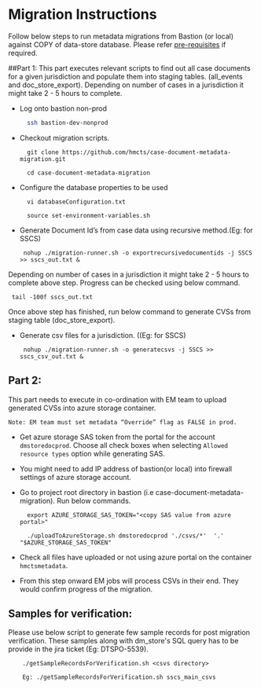 # Migration Instructions

Follow below steps to run metadata migrations from Bastion (or local) against COPY of data-store database. 
Please refer [pre-requisites](README.md) if required.

 ##Part 1:
 This part executes relevant scripts to find out all case documents for a given jurisdiction and populate them into staging tables. (all_events and doc_store_export). Depending on number of cases in a jurisdiction it might take 2 - 5 hours to complete. 

- Log onto bastion non-prod

    ```bash
      ssh bastion-dev-nonprod
    ```

- Checkout migration scripts. 
    ```
      git clone https://github.com/hmcts/case-document-metadata-migration.git
            
      cd case-document-metadata-migration
    ``` 
- Configure the database properties to be used

  ```
    vi databaseConfiguration.txt  

    source set-environment-variables.sh
  ```

- Generate Document Id’s from case data using recursive method.(Eg: for SSCS)

   ```
    nohup ./migration-runner.sh -o exportrecursivedocumentids -j SSCS >> sscs_out.txt &
   ```
Depending on number of cases in a jurisdiction it might take 2 - 5 hours to complete above step. Progress can be checked using below command.

   ```
    tail -100f sscs_out.txt
   ```

Once above step has finished, run below command to generate CVSs from staging table (doc_store_export). 

- Generate csv files for a jurisdiction. ((Eg: for SSCS)
   ```
    nohup ./migration-runner.sh -o generatecsvs -j SSCS >> sscs_csv_out.txt &
  ```

## Part 2:  
This part needs to execute in co-ordination with EM team to upload generated CVSs into azure storage container. 

    Note: EM team must set metadata “Override” flag as FALSE in prod.

- Get azure storage SAS token from the portal for the account `dmstoredocprod`. Choose all check boxes when selecting `Allowed resource types` option while generating SAS. 

- You might need to add IP address of bastion(or local) into firewall settings of azure storage account.

- Go to project root directory in bastion (i.e case-document-metadata-migration). Run below commands. 

    ```
      export AZURE_STORAGE_SAS_TOKEN="<copy SAS value from azure portal>"

      ./uploadToAzureStorage.sh dmstoredocprod './csvs/*'  '.' "$AZURE_STORAGE_SAS_TOKEN"
   ```

- Check all files have uploaded or not using azure portal on the container `hmctsmetadata`.

- From this step onward EM jobs will process CSVs in their end. They would confirm progress of the migration. 

## Samples for verification:
Please use below script to generate few sample records for post migration verification. These samples along with dm_store's
SQL query has to be provide in the jira ticket (Eg: DTSPO-5539).
    
        ./getSampleRecordsForVerification.sh <csvs directory>
        
        Eg: ./getSampleRecordsForVerification.sh sscs_main_csvs
    

